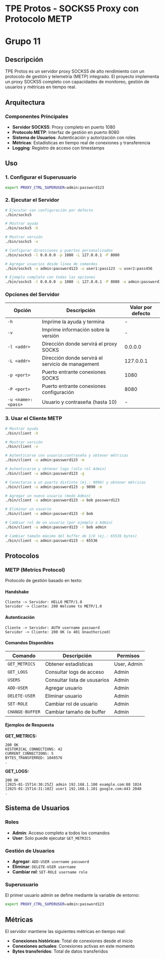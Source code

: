 # TPE Protos - SOCKS5 Proxy con Protocolo METP
# Grupo 11

## Descripción

TPE Protos es un servidor proxy SOCKS5 de alto rendimiento con un protocolo de gestión y telemetría (METP) integrado. El proyecto implementa un proxy SOCKS5 completo con capacidades de monitoreo, gestión de usuarios y métricas en tiempo real.

## Arquitectura

### Componentes Principales

- **Servidor SOCKS5**: Proxy completo en puerto 1080
- **Protocolo METP**: Interfaz de gestión en puerto 8080
- **Sistema de Usuarios**: Autenticación y autorización con roles
- **Métricas**: Estadísticas en tiempo real de conexiones y transferencia
- **Logging**: Registro de acceso con timestamps

## Uso

### 1. Configurar el Superusuario

```bash
export PROXY_CTRL_SUPERUSER=admin:password123
```

### 2. Ejecutar el Servidor

```bash
# Ejecutar con configuración por defecto
./bin/socks5

# Mostrar ayuda
./bin/socks5 -h

# Mostrar versión
./bin/socks5 -v

# Configurar direcciones y puertos personalizados
./bin/socks5 -l 0.0.0.0 -p 1080 -L 127.0.0.1 -P 8080

# Agregar usuarios desde línea de comandos
./bin/socks5 -u admin:password123 -u user1:pass123 -u user2:pass456

# Ejemplo completo con todas las opciones
./bin/socks5 -l 0.0.0.0 -p 1080 -L 127.0.0.1 -P 8080 -u admin:password123 -u user1:pass123
```

### Opciones del Servidor

| Opción | Descripción | Valor por defecto |
|--------|-------------|-------------------|
| `-h` | Imprime la ayuda y termina | - |
| `-v` | Imprime información sobre la versión | - |
| `-l <addr>` | Dirección donde servirá el proxy SOCKS | 0.0.0.0 |
| `-L <addr>` | Dirección donde servirá el servicio de management | 127.0.0.1 |
| `-p <port>` | Puerto entrante conexiones SOCKS | 1080 |
| `-P <port>` | Puerto entrante conexiones configuración | 8080 |
| `-u <name>:<pass>` | Usuario y contraseña (hasta 10) | - |

### 3. Usar el Cliente METP

```bash
# Mostrar ayuda
./bin/client -h

# Mostrar versión
./bin/client -v

# Autenticarse con usuario:contraseña y obtener métricas
./bin/client -u admin:password123 -m

# Autenticarse y obtener logs (sólo rol Admin)
./bin/client -u admin:password123 -g

# Conectarse a un puerto distinto (ej.: 9090) y obtener métricas
./bin/client -u admin:password123 -p 9090 -m

# Agregar un nuevo usuario (modo Admin)
./bin/client -u admin:password123 -a bob password123

# Eliminar un usuario
./bin/client -u admin:password123 -d bob

# Cambiar rol de un usuario (por ejemplo a Admin)
./bin/client -u admin:password123 -r bob admin

# Cambiar tamaño máximo del buffer de I/O (ej.: 65536 bytes)
./bin/client -u admin:password123 -c 65536
```

## Protocolos

### METP (Metrics Protocol)

Protocolo de gestión basado en texto:

#### Handshake
```
Cliente -> Servidor: HELLO METP/1.0
Servidor -> Cliente: 200 Welcome to METP/1.0
```

#### Autenticación
```
Cliente -> Servidor: AUTH username password
Servidor -> Cliente: 200 OK (o 401 Unauthorized)
```

#### Comandos Disponibles

| Comando | Descripción | Permisos |
|---------|-------------|----------|
| `GET_METRICS` | Obtener estadísticas | User, Admin |
| `GET_LOGS` | Consultar logs de acceso | Admin |
| `USERS` | Consultar lista de ususarios | Admin |
| `ADD-USER` | Agregar usuario | Admin |
| `DELETE-USER` | Eliminar usuario | Admin |
| `SET-ROLE` | Cambiar rol de usuario | Admin |
| `CHANGE-BUFFER` | Cambiar tamaño de buffer | Admin |

#### Ejemplos de Respuesta

**GET_METRICS:**
```
200 OK
HISTORICAL_CONNECTIONS: 42
CURRENT_CONNECTIONS: 5
BYTES_TRANSFERRED: 1048576
.
```

**GET_LOGS:**
```
200 OK
[2025-01-15T14:30:25Z] admin 192.168.1.100 example.com:80 1024
[2025-01-15T14:31:10Z] user1 192.168.1.101 google.com:443 2048
.
```

## Sistema de Usuarios

### Roles

- **Admin**: Acceso completo a todos los comandos
- **User**: Solo puede ejecutar `GET_METRICS`

### Gestión de Usuarios

- **Agregar**: `ADD-USER username password`
- **Eliminar**: `DELETE-USER username`
- **Cambiar rol**: `SET-ROLE username role`

### Superusuario

El primer usuario admin se define mediante la variable de entorno:
```bash
export PROXY_CTRL_SUPERUSER=admin:password123
```

## Métricas

El servidor mantiene las siguientes métricas en tiempo real:

- **Conexiones históricas**: Total de conexiones desde el inicio
- **Conexiones actuales**: Conexiones activas en este momento
- **Bytes transferidos**: Total de datos transferidos
